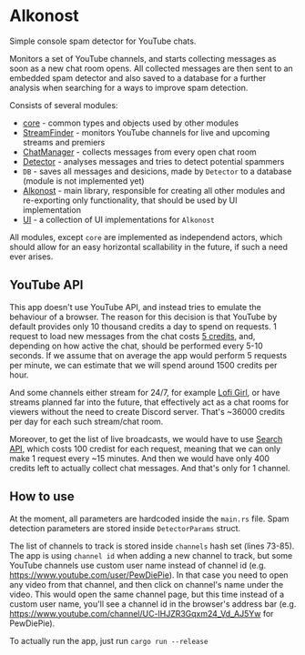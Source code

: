 # Alkonost

Simple console spam detector for YouTube chats.

Monitors a set of YouTube channels, and starts collecting messages as soon as a new chat room opens. All collected messages are then sent to an embedded spam detector and also saved to a database for a further analysis when searching for a ways to improve spam detection.

Consists of several modules:
* [core](core/) - common types and objects used by other modules
* [StreamFinder](stream_finder/) - monitors YouTube channels for live and upcoming streams and premiers
* [ChatManager](chat_manager/) - collects messages from every open chat room
* [Detector](detector/) - analyses messages and tries to detect potential spammers
* `DB` - saves all messages and desicions, made by `Detector` to a database (module is not implemented yet)
* [Alkonost](alkonost/) - main library, responsible for creating all other modules and re-exporting only functionality, that should be used by UI implementation
* [UI](ui/) - a collection of UI implementations for `Alkonost`

All modules, except `core` are implemented as independend actors, which should allow for an easy horizontal scallability in the future, if such a need ever arises.

## YouTube API

This app doesn't use YouTube API, and instead tries to emulate the behaviour of a browser. The reason for this decision is that YouTube by default provides only 10 thousand credits a day to spend on requests. 1 request to load new messages from the chat costs [5 credits][1], and, depending on how active the chat, should be performed every 5-10 seconds. If we assume that on average the app would perform 5 requests per minute, we can estimate that we will spend around 1500 credits per hour. 

[1]: https://stackoverflow.com/a/67745370

And some channels either stream for 24/7, for example [Lofi Girl](https://www.youtube.com/channel/UCSJ4gkVC6NrvII8umztf0Ow), or have streams planned far into the future, that effectively act as a chat rooms for viewers without the need to create Discord server. That's ~36000 credits per day for each such stream/chat room.

Moreover, to get the list of live broadcasts, we would have to use [Search API](https://developers.google.com/youtube/v3/docs/search/list), which costs 100 credist for each request, meaning that we can only make 1 request every ~15 minutes. And then we would have only 400 credits left to actually collect chat messages. And that's only for 1 channel.

## How to use

At the moment, all parameters are hardcoded inside the `main.rs` file. Spam detection parameters are stored inside `DetectorParams` struct. 

The list of channels to track is stored inside `channels` hash set (lines 73-85). The app is using `channel id` when adding a new channel to track, but some YouTube channels use custom user name instead of channel id (e.g. https://www.youtube.com/user/PewDiePie). In that case you need to open any video from that channel, and then click on channel's name under the video. This would open the same channel page, but this time instead of a custom user name, you'll see a channel id in the browser's address bar (e.g. https://www.youtube.com/channel/UC-lHJZR3Gqxm24_Vd_AJ5Yw for PewDiePie).

To actually run the app, just run `cargo run --release`
